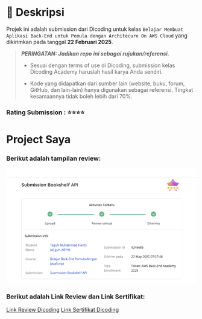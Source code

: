 # 📃 Deskripsi

Projek ini adalah submission dari Dicoding untuk kelas `Belajar Membuat Aplikasi Back-End untuk Pemula dengan Architecure On AWS Cloud` yang dikirimkan pada tanggal <b>22 Februari 2025</b>.

> **_PERINGATAN: Jadikan repo ini sebagai rujukan/referensi._**
>
> - Sesuai dengan terms of use di Dicoding, submission kelas Dicoding Academy haruslah hasil karya Anda sendiri.
>
> - Kode yang didapatkan dari sumber lain (website, buku, forum, GitHub, dan lain-lain) hanya digunakan sebagai referensi. Tingkat kesamaannya tidak boleh lebih dari 70%.

### Rating Submission : ⭐⭐⭐⭐
# Project Saya

### Berikut adalah tampilan review:
[![Review Screenshot](screenshots/reviews.png)](https://www.dicoding.com/academysubmissions/4246685)

### Berikut adalah Link Review dan Link Sertifikat:

[Link Review Dicoding](https://www.dicoding.com/academysubmissions/4246685)
[Link Sertifikat Dicoding](https://www.dicoding.com/certificates/RVZKWN95QZD5)